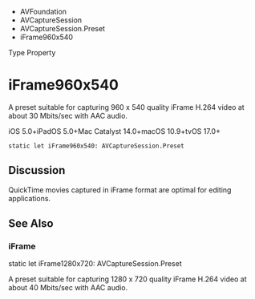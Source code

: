 

- AVFoundation
- AVCaptureSession
- AVCaptureSession.Preset
-  iFrame960x540 

Type Property

# iFrame960x540

A preset suitable for capturing 960 x 540 quality iFrame H.264 video at about 30 Mbits/sec with AAC audio.

iOS 5.0+iPadOS 5.0+Mac Catalyst 14.0+macOS 10.9+tvOS 17.0+

``` source
static let iFrame960x540: AVCaptureSession.Preset
```

## Discussion

QuickTime movies captured in iFrame format are optimal for editing applications.

## See Also

### iFrame

static let iFrame1280x720: AVCaptureSession.Preset

A preset suitable for capturing 1280 x 720 quality iFrame H.264 video at about 40 Mbits/sec with AAC audio.

